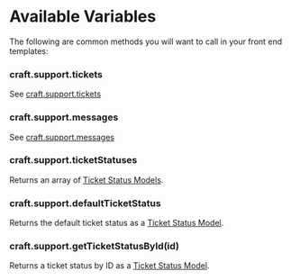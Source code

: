 # Available Variables

The following are common methods you will want to call in your front end templates:

### craft.support.tickets

See [craft.support.tickets](craftsupporttickets.md)

### craft.support.messages

See [craft.support.messages](craftsupportmessages.md)

### craft.support.ticketStatuses

Returns an array of [Ticket Status Models](templating/ticketstatusmodel.md).

### craft.support.defaultTicketStatus

Returns the default ticket status as a [Ticket Status Model](templating/ticketstatusmodel.md).

### craft.support.getTicketStatusById(id)

Returns a ticket status by ID as a [Ticket Status Model](templating/ticketstatusmodel.md).
